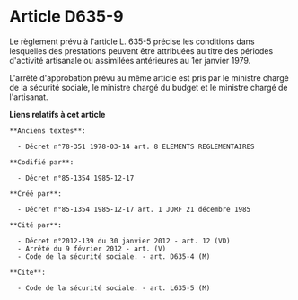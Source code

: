 # Article D635-9

Le règlement prévu à l'article L. 635-5 précise les conditions dans lesquelles des prestations peuvent être attribuées au
titre des périodes d'activité artisanale ou assimilées antérieures au 1er janvier 1979. 

L'arrêté d'approbation prévu au même article est pris par le ministre chargé de la sécurité sociale, le ministre chargé du
budget et le ministre chargé de l'artisanat.

**Liens relatifs à cet article**

	**Anciens textes**:

	  - Décret n°78-351 1978-03-14 art. 8 ELEMENTS REGLEMENTAIRES

	**Codifié par**:

	  - Décret n°85-1354 1985-12-17

	**Créé par**:

	  - Décret n°85-1354 1985-12-17 art. 1 JORF 21 décembre 1985

	**Cité par**:

	  - Décret n°2012-139 du 30 janvier 2012 - art. 12 (VD)
	  - Arrêté du 9 février 2012 - art. (V)
	  - Code de la sécurité sociale. - art. D635-4 (M)

	**Cite**:

	  - Code de la sécurité sociale. - art. L635-5 (M)
